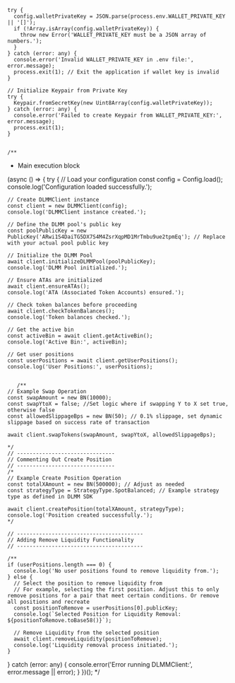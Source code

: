     
    try {
      config.walletPrivateKey = JSON.parse(process.env.WALLET_PRIVATE_KEY || '[]');
      if (!Array.isArray(config.walletPrivateKey)) {
        throw new Error('WALLET_PRIVATE_KEY must be a JSON array of numbers.');
      }
    } catch (error: any) {
      console.error('Invalid WALLET_PRIVATE_KEY in .env file:', error.message);
      process.exit(1); // Exit the application if wallet key is invalid
    }

    // Initialize Keypair from Private Key
    try {
      Keypair.fromSecretKey(new Uint8Array(config.walletPrivateKey));
    } catch (error: any) {
      console.error('Failed to create Keypair from WALLET_PRIVATE_KEY:', error.message);
      process.exit(1);
    }
    

    /**
 * Main execution block

(async () => {
  try {
    // Load your configuration
    const config = Config.load();
    console.log('Configuration loaded successfully.');

    // Create DLMMClient instance
    const client = new DLMMClient(config);
    console.log('DLMMClient instance created.');

    // Define the DLMM pool's public key
    const poolPublicKey = new PublicKey('ARwi1S4DaiTG5DX7S4M4ZsrXqpMD1MrTmbu9ue2tpmEq'); // Replace with your actual pool public key

    // Initialize the DLMM Pool
    await client.initializeDLMMPool(poolPublicKey);
    console.log('DLMM Pool initialized.');

    // Ensure ATAs are initialized
    await client.ensureATAs();
    console.log('ATA (Associated Token Accounts) ensured.');

    // Check token balances before proceeding
    await client.checkTokenBalances();
    console.log('Token balances checked.');

    // Get the active bin
    const activeBin = await client.getActiveBin();
    console.log('Active Bin:', activeBin);

    // Get user positions
    const userPositions = await client.getUserPositions();
    console.log('User Positions:', userPositions);


       /** 
    // Example Swap Operation
    const swapAmount = new BN(10000);
    const swapYtoX = false; //Set logic where if swapping Y to X set true, otherwise false
    const allowedSlippageBps = new BN(50); // 0.1% slippage, set dynamic slippage based on success rate of transaction

    await client.swapTokens(swapAmount, swapYtoX, allowedSlippageBps);

    */
    // -------------------------------
    // Commenting Out Create Position
    // -------------------------------
    /*
    // Example Create Position Operation
    const totalXAmount = new BN(500000); // Adjust as needed
    const strategyType = StrategyType.SpotBalanced; // Example strategy type as defined in DLMM SDK

    await client.createPosition(totalXAmount, strategyType);
    console.log('Position created successfully.');
    */

    // ----------------------------------------
    // Adding Remove Liquidity Functionality
    // ----------------------------------------

    /** 
    if (userPositions.length === 0) {
      console.log('No user positions found to remove liquidity from.');
    } else {
      // Select the position to remove liquidity from
      // For example, selecting the first position. Adjust this to only remove positions for a pair that meet certain conditions. Or remove all positions and recreate
      const positionToRemove = userPositions[0].publicKey; 
      console.log(`Selected Position for Liquidity Removal: ${positionToRemove.toBase58()}`);

      // Remove Liquidity from the selected position
      await client.removeLiquidity(positionToRemove);
      console.log('Liquidity removal process initiated.');
    }

  } catch (error: any) {
    console.error('Error running DLMMClient:', error.message || error);
  }
})();
 */